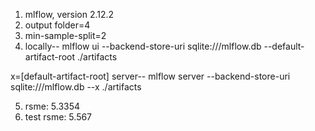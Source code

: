 1. mlflow, version 2.12.2
2. output folder=4
3. min-sample-split=2
4. locally-- mlflow ui --backend-store-uri sqlite:///mlflow.db --default-artifact-root ./artifacts

x=[default-artifact-root]
server-- mlflow server --backend-store-uri sqlite:///mlflow.db --x ./artifacts

5. rsme: 5.3354
6. test rsme: 5.567
